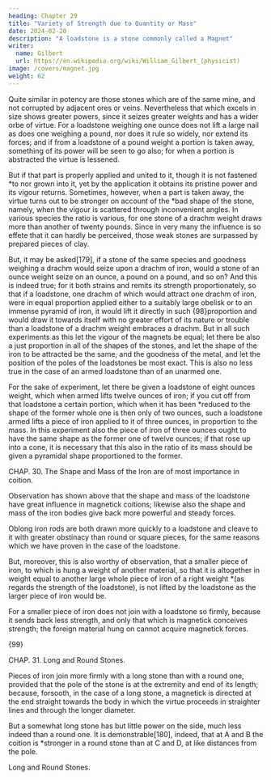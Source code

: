 ```yaml
---
heading: Chapter 29
title: "Variety of Strength due to Quantity or Mass"
date: 2024-02-20
description: "A loadstone is a stone commonly called a Magnet"
writer:
  name: Gilbert
  url: https://en.wikipedia.org/wiki/William_Gilbert_(physicist)
image: /covers/magnet.jpg
weight: 62
---
```




Quite similar in potency are those stones which are of the same mine, and not corrupted by adjacent ores or veins. Nevertheless that which excels in size shows greater powers, since it seizes greater weights and has a wider orbe of virtue. For a loadstone weighing one ounce does not lift a large nail as does one weighing a pound, nor does it rule so widely, nor extend its forces; and if from a loadstone of a pound weight a portion is taken away, something of its power will be seen to go also; for when a portion is abstracted the virtue is lessened. 

But if that part is properly applied and united to it, though it is not fastened *to nor grown into it, yet by the application it obtains its pristine power and its vigour returns. Sometimes, however, when a part is taken away, the virtue turns out to be stronger on account of the *bad shape of the stone, namely, when the vigour is scattered through inconvenient angles. In various species the ratio is various, for one stone of a drachm weight draws more than another of twenty pounds. Since in very many the influence is so effete that it can hardly be perceived, those weak stones are surpassed by prepared pieces of clay.

But, it may be asked[179], if a stone of the same species and goodness weighing a drachm would seize upon a drachm of iron, would a stone of an ounce weight seize on an ounce, a pound on a pound, and so on? And this is indeed true; for it both strains and remits its strength proportionately, so that if a loadstone, one drachm of which would attract one drachm of iron, were in equal proportion applied either to a suitably large obelisk or to an immense pyramid of iron, it would lift it directly in such {98}proportion and would draw it towards itself with no greater effort of its nature or trouble than a loadstone of a drachm weight embraces a drachm. But in all such experiments as this let the vigour of the magnets be equal; let there be also a just proportion in all of the shapes of the stones, and let the shape of the iron to be attracted be the same, and the goodness of the metal, and let the position of the poles of the loadstones be most exact. This is also no less true in the case of an armed loadstone than of an unarmed one. 

For the sake of experiment, let there be given a loadstone of eight ounces weight, which when armed lifts twelve ounces of iron; if you cut off from that loadstone a certain portion, which when it has been *reduced to the shape of the former whole one is then only of two ounces, such a loadstone armed lifts a piece of iron applied to it of three ounces, in proportion to the mass. In this experiment also the piece of iron of three ounces ought to have the same shape as the former one of twelve ounces; if that rose up into a cone, it is necessary that this also in the ratio of its mass should be given a pyramidal shape proportioned to the former.



CHAP. 30. The Shape and Mass of the Iron are of most importance in coition.

Observation has shown above that the shape and mass of the loadstone have great influence in magnetick coitions; likewise also the shape and mass of the iron bodies give back more powerful and steady forces. 

Oblong iron rods are both drawn more quickly to a loadstone and cleave to it with greater obstinacy than round or square pieces, for the same reasons which we have proven in the case of the loadstone. 

But, moreover, this is also worthy of observation, that a smaller piece of iron, to which is hung a weight of another material, so that it is altogether in weight equal to another large whole piece of iron of a right weight *(as regards the strength of the loadstone), is not lifted by the loadstone as the larger piece of iron would be. 

For a smaller piece of iron does not join with a loadstone so firmly, because it sends back less strength, and only that which is magnetick conceives strength; the foreign material hung on cannot acquire magnetick forces.



{99}

CHAP. 31. Long and Round Stones.

Pieces of iron join more firmly with a long stone than with a round one, provided that the pole of the stone is at the extremity and end of its length; because, forsooth, in the case of a long stone, a magnetick is directed at the end straight towards the body in which the virtue proceeds in straighter lines and through the longer diameter. 

But a somewhat long stone has but little power on the side, much less indeed than a round one. It is demonstrable[180], indeed, that at A and B the coition is *stronger in a round stone than at C and D, at like distances from the pole.

Long and Round Stones.


